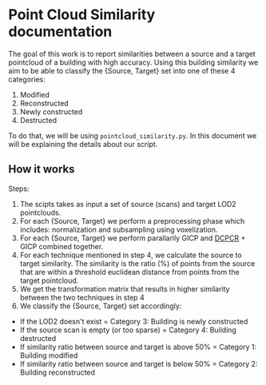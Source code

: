 # Point Cloud Similarity documentation
The goal of this work is to report similarities between a source and a target pointcloud of a building with high accuracy. Using this building similarity we aim to be able to classify the {Source, Target} set into one of these 4 categories:
1. Modified
2. Reconstructed
3. Newly constructed
4. Destructed

To do that, we will be using `pointcloud_similarity.py`. In this document we will be explaining the details about our script.

## How it works
Steps:
1. The scipts takes as input a set of source (scans) and target LOD2 pointclouds.
2. For each {Source, Target} we perform a preprocessing phase which includes: normalization and subsampling using voxelization.
3. For each {Source, Target} we perform parallarily GICP and [DCPCR](https://drive.google.com/file/d/1ka5awEEzqkGs9xQQ6SJW3ZFWdNAWJyWu/view) + GICP combined together.
4. For each technique mentioned in step 4, we calculate the source to target similarity. The similarity is the ratio (%) of points from the source that are within a threshold euclidean distance from points from the target pointcloud.
5. We get the transformation matrix that results in higher similarity between the two techniques in step 4
6. We classify the {Source, Target} set accordingly:
* If the LOD2 doesn't exist = Category 3: Building is newly constructed
* If the source scan is empty (or too sparse) = Category 4: Building destructed
* If similarity ratio between source and target is above 50% = Category 1: Building modified
* If similarity ratio between source and target is below 50% = Category 2: Building reconstructed